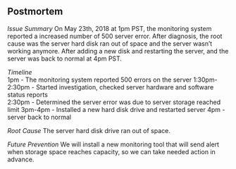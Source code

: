 ## Postmortem  

*Issue Summary*
On May 23th, 2018 at 1pm PST, the monitoring system reported a increased number of 500 server error. After diagnosis, the root cause was the server hard disk ran out of space and the server wasn’t working anymore. After adding a new disk and restarting the server, and the server was back to normal at 4pm PST.  
  
*Timeline*  
1pm - The monitoring system reported 500 errors on the server
1:30pm-2:30pm - Started investigation, checked server hardware and software status reports  
2:30pm - Determined the server error was due to server storage reached limit
3pm-4pm - Installed a new hard disk drive and restarted server
4pm - server back to normal 
   
*Root Cause* 
The server hard disk drive ran out of space.
   
*Future Prevention* 
We will install a new monitoring tool that will send alert when storage space reaches capacity, so we can take needed action in advance.
